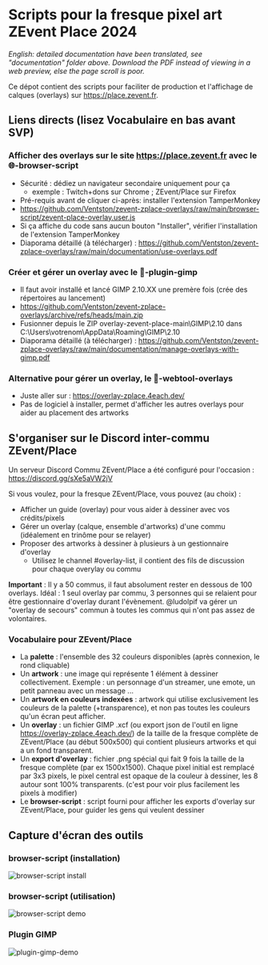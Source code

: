 # Scripts pour la fresque pixel art ZEvent Place 2024

*English: detailed documentation have been translated, see "documentation" folder above. Download the PDF instead of viewing in a web preview, else the page scroll is poor.*

Ce dépot contient des scripts pour faciliter de production et l'affichage de calques (overlays) sur https://place.zevent.fr.

## Liens directs (lisez Vocabulaire en bas avant SVP)

### Afficher des overlays sur le site https://place.zevent.fr avec le 🌐-browser-script

- Sécurité : dédiez un navigateur secondaire uniquement pour ça
  - exemple : Twitch+dons sur Chrome ; ZEvent/Place sur Firefox
- Pré-requis avant de cliquer ci-après: installer l'extension TamperMonkey
- https://github.com/Ventston/zevent-zplace-overlays/raw/main/browser-script/zevent-place-overlay.user.js
- Si ça affiche du code sans aucun bouton "Installer", vérifier l'installation de l'extension TamperMonkey
- Diaporama détaillé (à télécharger) : https://github.com/Ventston/zevent-zplace-overlays/raw/main/documentation/use-overlays.pdf

### Créer et gérer un overlay avec le 🎨-plugin-gimp

- Il faut avoir installé et lancé GIMP 2.10.XX une premère fois (crée des répertoires au lancement)
- https://github.com/Ventston/zevent-zplace-overlays/archive/refs/heads/main.zip
- Fusionner depuis le ZIP overlay-zevent-place-main\GIMP\2.10 dans C:\Users\votrenom\AppData\Roaming\GIMP\2.10
- Diaporama détaillé (à télécharger) : https://github.com/Ventston/zevent-zplace-overlays/raw/main/documentation/manage-overlays-with-gimp.pdf

### Alternative pour gérer un overlay, le 🧰-webtool-overlays

- Juste aller sur : https://overlay-zplace.4each.dev/
- Pas de logiciel à installer, permet d'afficher les autres overlays pour aider au placement des artworks

## S'organiser sur le Discord inter-commu ZEvent/Place

Un serveur Discord Commu ZEvent/Place a été configuré pour l'occasion : https://discord.gg/sXe5aVW2jV

Si vous voulez, pour la fresque ZEvent/Place, vous pouvez (au choix) :
- Afficher un guide (overlay) pour vous aider à dessiner avec vos crédits/pixels
- Gérer un overlay (calque, ensemble d'artworks) d'une commu (idéalement en trinôme pour se relayer)
- Proposer des artworks à dessiner à plusieurs à un gestionnaire d'overlay
  - Utilisez le channel #overlay-list, il contient des fils de discussion pour chaque overylay ou commu

**Important** : Il y a 50 commus, il faut absolument rester en dessous de 100 overlays. Idéal : 1 seul overlay par commu, 3 personnes qui se relaient pour être gestionnaire d'overlay durant l'évènement. @ludolpif va gérer un "overlay de secours" commun à toutes les commus qui n'ont pas assez de volontaires. 

### Vocabulaire pour ZEvent/Place

- La **palette** : l'ensemble des 32 couleurs disponibles (après connexion, le rond cliquable)
- Un **artwork** : une image qui représente 1 élément à dessiner collectivement.
Exemple : un personnage d'un streamer, une emote, un petit panneau avec un message ...
- Un **artwork en couleurs indexées** : artwork qui utilise exclusivement les couleurs de la palette (+transparence), et non pas toutes les couleurs qu'un écran peut afficher.
- Un **overlay** : un fichier GIMP .xcf (ou export json de l'outil en ligne https://overlay-zplace.4each.dev/) de la taille de la fresque complète de ZEvent/Place (au début 500x500) qui contient plusieurs artworks et qui a un fond transparent.
- Un **export d'overlay** : fichier .png spécial qui fait 9 fois la taille de la fresque complète (par ex 1500x1500). Chaque pixel initial est remplacé par 3x3 pixels, le pixel central est opaque de la couleur à dessiner, les 8 autour sont 100% transparents. (c'est pour voir plus facilement les pixels à modifier)
- Le **browser-script** : script fourni pour afficher les exports d'overlay sur ZEvent/Place, pour guider les gens qui veulent dessiner 

## Capture d'écran des outils

### browser-script (installation)

![browser-script install](/documentation/browser-script-install.png?raw=true "Installation de l'extension browser-script")

### browser-script (utilisation)

![browser-script demo](/documentation/browser-script-demo.png?raw=true "Capture d'écran du browser-script")

### Plugin GIMP

![plugin-gimp-demo](/documentation/plugin-gimp-demo.png?raw=true "Capture d'écran du plugin GIMP")

